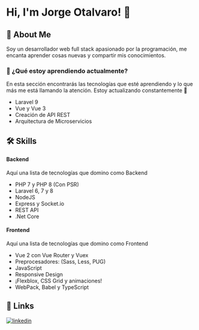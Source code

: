 
# Hi, I'm Jorge Otalvaro! 👋

## 🚀 About Me
Soy un desarrollador web full stack apasionado por la programación, me encanta aprender cosas nuevas y compartir mis conocimientos.

### 🧠 ¿Qué estoy aprendiendo actualmente?

En esta sección encontrarás las tecnologías que esté aprendiendo y lo que más me está llamando la atención. Estoy actualizando constantemente 👀

- Laravel 9
- Vue y Vue 3
- Creación de API REST
- Arquitectura de Microservicios
## 🛠 Skills
#### Backend
Aquí una lista de tecnologías que domino como Backend

- PHP 7 y PHP 8 (Con PSR)
- Laravel 6, 7 y 8
- NodeJS
- Express y Socket.io
- REST API
- .Net Core

#### Frontend
Aquí una lista de tecnologías que domino como Frontend

- Vue 2 con Vue Router y Vuex
- Preprocesadores: (Sass, Less, PUG)
- JavaScript
- Responsive Design
- ¡Flexblox, CSS Grid y animaciones!
- WebPack, Babel y TypeScript


## 🔗 Links

[![linkedin](https://img.shields.io/badge/linkedin-0A66C2?style=for-the-badge&logo=linkedin&logoColor=white)](https://www.linkedin.com/in/georgeotalvaro/)